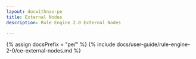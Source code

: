 ```yaml
---
layout: docwithnav-pe
title: External Nodes
description: Rule Engine 2.0 External Nodes

---
```


{% assign docsPrefix = "pe/" %}
{% include docs/user-guide/rule-engine-2-0/ce-external-nodes.md %}

